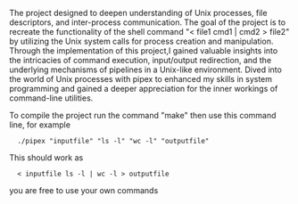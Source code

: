 The project designed to deepen understanding of Unix processes, file descriptors, and inter-process communication. The goal of the project is to recreate the functionality of the shell command "< file1 cmd1 | cmd2 > file2" by utilizing the Unix system calls for process creation and manipulation. Through the implementation of this project,I gained valuable insights into the intricacies of command execution, input/output redirection, and the underlying mechanisms of pipelines in a Unix-like environment. Dived into the world of Unix processes with pipex to enhanced my skills in system programming and gained a deeper appreciation for the inner workings of command-line utilities.

To compile the project run the command "make" then use this command line, for example
```
  ./pipex "inputfile" "ls -l" "wc -l" "outputfile"
```
This should work as
```
  < inputfile ls -l | wc -l > outputfile
```
you are free to use your own commands  
